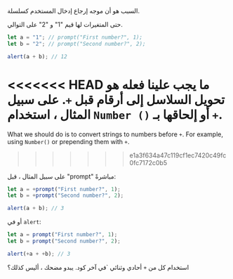 السبب هو أن موجه إرجاع إدخال المستخدم كسلسلة.

حتى المتغيرات لها قيم "1" و "2" على التوالي.
```js run
let a = "1"; // prompt("First number?", 1);
let b = "2"; // prompt("Second number?", 2);

alert(a + b); // 12
```

<<<<<<< HEAD
ما يجب علينا فعله هو تحويل السلاسل إلى أرقام قبل `+`. على سبيل المثال ، استخدام `Number ()` أو إلحاقها بـ `+`.
=======
What we should do is to convert strings to numbers before `+`. For example, using `Number()` or prepending them with `+`.
>>>>>>> e1a3f634a47c119cf1ec7420c49fc0fc7172c0b5

على سبيل المثال ، قبل "prompt" مباشرةً:

```js run
let a = +prompt("First number?", 1);
let b = +prompt("Second number?", 2);

alert(a + b); // 3
```

أو في  `alert`:

```js run
let a = prompt("First number?", 1);
let b = prompt("Second number?", 2);

alert(+a + +b); // 3
```

استخدام كل من `+` أحادي وثنائي `في آخر كود. يبدو مضحك ، أليس كذلك؟